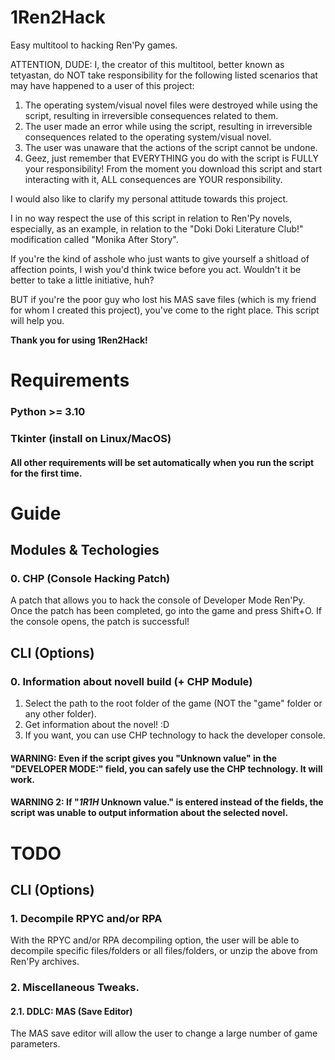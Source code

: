 # 1Ren2Hack
 Easy multitool to hacking Ren'Py games.

ATTENTION, DUDE: I, the creator of this multitool, better known as tetyastan, do NOT take responsibility for the following listed scenarios that may have happened to a user of this project:

1. The operating system/visual novel files were destroyed while using the script, resulting in irreversible consequences related to them.
2. The user made an error while using the script, resulting in irreversible consequences related to the operating system/visual novel.
3. The user was unaware that the actions of the script cannot be undone.
4. Geez, just remember that EVERYTHING you do with the script is FULLY your responsibility! From the moment you download this script and start interacting with it, ALL consequences are YOUR responsibility.

I would also like to clarify my personal attitude towards this project.

I in no way respect the use of this script in relation to Ren'Py novels, especially, as an example, in relation to the "Doki Doki Literature Club!" modification called "Monika After Story".

If you're the kind of asshole who just wants to give yourself a shitload of affection points, I wish you'd think twice before you act. Wouldn't it be better to take a little initiative, huh?

BUT if you're the poor guy who lost his MAS save files (which is my friend for whom I created this project), you've come to the right place. This script will help you.

**Thank you for using 1Ren2Hack!**

# Requirements

   ### Python >= 3.10
   ### Tkinter (install on Linux/MacOS)
   #### All other requirements will be set automatically when you run the script for the first time.

# Guide

## Modules & Techologies

### 0. CHP (Console Hacking Patch)

   A patch that allows you to hack the console of Developer Mode Ren'Py.
   Once the patch has been completed, go into the game and press Shift+O. If the console opens, the patch is successful!

## CLI (Options)

### 0. Information about novell build (+ CHP Module)

   1. Select the path to the root folder of the game (NOT the "game" folder or any other folder).
   2. Get information about the novel! :D
   3. If you want, you can use CHP technology to hack the developer console.

   #### WARNING: Even if the script gives you "Unknown value" in the "DEVELOPER MODE:" field, you can safely use the CHP technology. It will work.
   #### WARNING 2: If "*1R1H* Unknown value." is entered instead of the fields, the script was unable to output information about the selected novel.


# TODO

## CLI (Options)

### 1. Decompile RPYC and/or RPA
   With the RPYC and/or RPA decompiling option, the user will be able to decompile specific files/folders or all files/folders, or unzip the above from Ren'Py archives. 

### 2. Miscellaneous Tweaks.
#### 2.1. DDLC: MAS (Save Editor)
   The MAS save editor will allow the user to change a large number of game parameters.
